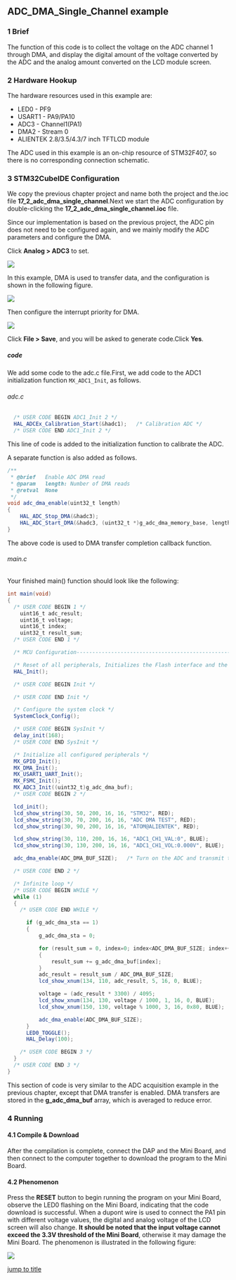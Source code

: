 ## ADC_DMA_Single_Channel example<a name="brief"></a>

### 1 Brief
The function of this code is to collect the voltage on the ADC channel 1 through DMA, and display the digital amount of the voltage converted by the ADC and the analog amount converted on the LCD module screen.
### 2 Hardware Hookup
The hardware resources used in this example are:
+ LED0 - PF9
+ USART1 - PA9/PA10
+ ADC3 - Channel1(PA1)
+ DMA2 - Stream 0
+ ALIENTEK  2.8/3.5/4.3/7 inch TFTLCD module

The ADC used in this example is an on-chip resource of STM32F407, so there is no corresponding connection schematic.

### 3 STM32CubeIDE Configuration

We copy the previous chapter project and name both the project and the.ioc file **17_2_adc_dma_single_channel**.Next we start the ADC configuration by double-clicking the **17_2_adc_dma_single_channel.ioc** file.

Since our implementation is based on the previous project, the ADC pin does not need to be configured again, and we mainly modify the ADC parameters and configure the DMA.

Click **Analog > ADC3** to set.

<img src="../../1_docs/3_figures/17_2_adc_dma_single_channel/01_config.png">

In this example, DMA is used to transfer data, and the configuration is shown in the following figure.

<img src="../../1_docs/3_figures/17_2_adc_dma_single_channel/02_dma.png">

Then configure the interrupt priority for DMA.

<img src="../../1_docs/3_figures/17_2_adc_dma_single_channel/03_nvic.png">

Click **File > Save**, and you will be asked to generate code.Click **Yes**.

##### code
We add some code to the adc.c file.First, we add code to the ADC1 initialization function ``MX_ADC1_Init``, as follows.
###### adc.c
```c#
  /* USER CODE BEGIN ADC1_Init 2 */
  HAL_ADCEx_Calibration_Start(&hadc1);   /* Calibration ADC */
  /* USER CODE END ADC1_Init 2 */
```
This line of code is added to the initialization function to calibrate the ADC.

A separate function is also added as follows.
```c#
/**
 * @brief   Enable ADC DMA read
 * @param   length: Number of DMA reads
 * @retval  None
 */
void adc_dma_enable(uint32_t length)
{
    HAL_ADC_Stop_DMA(&hadc3);
    HAL_ADC_Start_DMA(&hadc3, (uint32_t *)g_adc_dma_memory_base, length);
}
```
The above code is used to DMA transfer completion callback function.

###### main.c
Your finished main() function should look like the following:
```c#
int main(void)
{
  /* USER CODE BEGIN 1 */
    uint16_t adc_result;
    uint16_t voltage;
    uint16_t index;
    uint32_t result_sum;
  /* USER CODE END 1 */

  /* MCU Configuration--------------------------------------------------------*/

  /* Reset of all peripherals, Initializes the Flash interface and the Systick. */
  HAL_Init();

  /* USER CODE BEGIN Init */

  /* USER CODE END Init */

  /* Configure the system clock */
  SystemClock_Config();

  /* USER CODE BEGIN SysInit */
  delay_init(168);
  /* USER CODE END SysInit */

  /* Initialize all configured peripherals */
  MX_GPIO_Init();
  MX_DMA_Init();
  MX_USART1_UART_Init();
  MX_FSMC_Init();
  MX_ADC3_Init((uint32_t)g_adc_dma_buf);
  /* USER CODE BEGIN 2 */

  lcd_init();
  lcd_show_string(30, 50, 200, 16, 16, "STM32", RED);
  lcd_show_string(30, 70, 200, 16, 16, "ADC DMA TEST", RED);
  lcd_show_string(30, 90, 200, 16, 16, "ATOM@ALIENTEK", RED);

  lcd_show_string(30, 110, 200, 16, 16, "ADC1_CH1_VAL:0", BLUE);
  lcd_show_string(30, 130, 200, 16, 16, "ADC1_CH1_VOL:0.000V", BLUE);

  adc_dma_enable(ADC_DMA_BUF_SIZE);   /* Turn on the ADC and transmit the result by DMA */

  /* USER CODE END 2 */

  /* Infinite loop */
  /* USER CODE BEGIN WHILE */
  while (1)
  {
    /* USER CODE END WHILE */

      if (g_adc_dma_sta == 1)
      {
          g_adc_dma_sta = 0;

          for (result_sum = 0, index=0; index<ADC_DMA_BUF_SIZE; index++)  /* Average filtering of multiple ADC data read by DMA */
          {
              result_sum += g_adc_dma_buf[index];
          }
          adc_result = result_sum / ADC_DMA_BUF_SIZE;
          lcd_show_xnum(134, 110, adc_result, 5, 16, 0, BLUE);

          voltage = (adc_result * 3300) / 4095;                           /* Calculate the actual voltage value (1000x enlargement) */
          lcd_show_xnum(134, 130, voltage / 1000, 1, 16, 0, BLUE);
          lcd_show_xnum(150, 130, voltage % 1000, 3, 16, 0x80, BLUE);

          adc_dma_enable(ADC_DMA_BUF_SIZE);
      }
	  LED0_TOGGLE();       								  				  /* LED0 state is flipped */
	  HAL_Delay(100);

    /* USER CODE BEGIN 3 */
  }
  /* USER CODE END 3 */
}
```
This section of code is very similar to the ADC acquisition example in the previous chapter, except that DMA transfer is enabled. DMA transfers are stored in the **g_adc_dma_buf** array, which is averaged to reduce error.


### 4 Running
#### 4.1 Compile & Download
After the compilation is complete, connect the DAP and the Mini Board, and then connect to the computer together to download the program to the Mini Board.
#### 4.2 Phenomenon
Press the **RESET** button to begin running the program on your Mini Board, observe the LED0 flashing on the Mini Board, indicating that the code download is successful. When a dupont wire is used to connect the PA1 pin with different voltage values, the digital and analog voltage of the LCD screen will also change. **It should be noted that the input voltage cannot exceed the 3.3V threshold of the Mini Board**, otherwise it may damage the Mini Board. The phenomenon is illustrated in the following figure:

<img src="../../1_docs/3_figures/17_2_adc_dma_single_channel/04_lcd.png">

[jump to title](#brief)